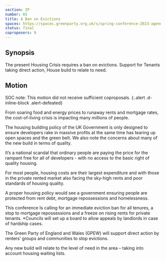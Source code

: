 ```yaml
---
section: IP
number: 65
title: A Ban on Evictions
spaces: https://spaces.greenparty.org.uk/s/spring-conference-2023-agenda-forum/?contentId=119673
status: final
coproposers: 9
---
```

## Synopsis
The present Housing Crisis requires a ban on evictions. Support for Tenants taking direct action, House build to relate to need.  

## Motion
SOC note: This motion did not receive sufficient coproposals.
{:.alert .d-inline-block .alert-defeated}

From soaring food and energy prices to runaway rents and mortgage rates, the cost-of-living crisis is impacting many millions of people.

The housing building policy of the UK Government is only designed to ensure developers rake in massive profits at the same time has tearing up open spaces and the green belt. We also note the concerns about many of the new build in terms of quality.

It’s a national scandal that ordinary people are paying the price for the rampant free for all of developers - with no access to the basic right of quality housing.

For most people, housing costs are their largest expenditure and with those in the private rented market also facing the sky-high rents and poor standards of housing quality.

A proper housing policy would see a government ensuring people are protected from rent debt, mortgage repossessions and homelessness.

This conference Is calling for an immediate eviction ban for all tenures, a stop to mortgage repossessions and a freeze on rising rents for private tenants. *Councils will set up a board to allow appeals by landlords in case of hardship cases.

The Green Party of England and Wales (GPEW) will support direct action by renters’ groups and communities to stop evictions.

Any new build will relate to the level of need in the area – taking into account housing waiting lists.
